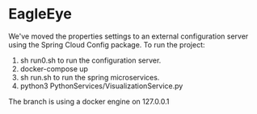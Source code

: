 # EagleEye

We've moved the properties settings to an external configuration server using the Spring Cloud Config package.
To run the project:
1. sh run0.sh to run the configuration server.
2. docker-compose up
3. sh run.sh to run the spring microservices.
4. python3 PythonServices/VisualizationService.py

The branch is using a docker engine on 127.0.0.1

